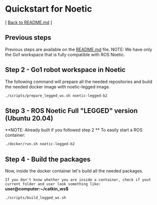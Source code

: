 # Quickstart for Noetic
[ [Back to README.md](../README.md) ]

## Previous steps
Previous steps are available on the [README.md](../README.md) file.
NOTE: We have only the Go1 workspace that is fully compatible with ROS Noetic.

## Step 2 - Go1 robot workspace in Noetic

The following command will prepare all the needed repositories and build the needed docker image with noetic-legged image.
```bash
./scripts/prepare_legged_ws.sh noetic-legged-b2
```

## Step 3 - ROS Noetic Full "LEGGED" version (Ubuntu 20.04)
**NOTE: Already built if you followed step 2 **
To easily start a ROS container:
```bash
./docker/run.sh noetic-legged-b2
```

## Step 4 - Build the packages
Now, inside the docker container let's build all the needed packages.

```If you don't know whether you are inside a container, check if yout current folder and user look something like:``` **user@computer:~/catkin_ws$**

```bash
./scripts/build_legged_ws.sh
```
